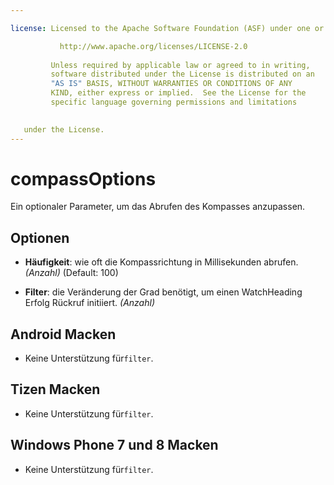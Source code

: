 ```yaml
---

license: Licensed to the Apache Software Foundation (ASF) under one or more contributor license agreements. See the NOTICE file distributed with this work for additional information regarding copyright ownership. The ASF licenses this file to you under the Apache License, Version 2.0 (the "License"); you may not use this file except in compliance with the License. You may obtain a copy of the License at

           http://www.apache.org/licenses/LICENSE-2.0
    
         Unless required by applicable law or agreed to in writing,
         software distributed under the License is distributed on an
         "AS IS" BASIS, WITHOUT WARRANTIES OR CONDITIONS OF ANY
         KIND, either express or implied.  See the License for the
         specific language governing permissions and limitations
    

   under the License.
---
```


# compassOptions

Ein optionaler Parameter, um das Abrufen des Kompasses anzupassen.

## Optionen

*   **Häufigkeit**: wie oft die Kompassrichtung in Millisekunden abrufen. *(Anzahl)* (Default: 100)

*   **Filter**: die Veränderung der Grad benötigt, um einen WatchHeading Erfolg Rückruf initiiert. *(Anzahl)*

## Android Macken

*   Keine Unterstützung für`filter`.

## Tizen Macken

*   Keine Unterstützung für`filter`.

## Windows Phone 7 und 8 Macken

*   Keine Unterstützung für`filter`.